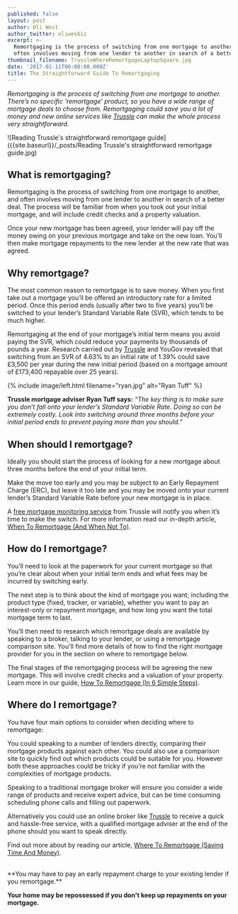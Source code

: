 ```yaml
---
published: false
layout: post
author: Oli West
author_twitter: oliwesbiz
excerpt: >-
  Remortgaging is the process of switching from one mortgage to another, and
  often involves moving from one lender to another in search of a better deal.
thumbnail_filename: TrussleWhereRemortgageLaptopSquare.jpg
date: '2017-01-11T00:00:00.000Z'
title: The Straightforward Guide To Remortgaging
---
```

_Remortgaging is the process of switching from one mortgage to another. There’s no specific ‘remortgage’ product, so you have a wide range of mortgage deals to choose from. Remortgaging could save you a lot of money and new online services like [Trussle](https://trussle.com/) can make the whole process very straightforward._

![Reading Trussle's straightforward remortgage guide]({{site.baseurl}}/_posts/Reading Trussle's straightforward remortgage guide.jpg)

## What is remortgaging?
Remortgaging is the process of switching from one mortgage to another, and often involves moving from one lender to another in search of a better deal. The process will be familiar from when you took out your initial mortgage, and will include credit checks and a property valuation.

Once your new mortgage has been agreed, your lender will pay off the money owing on your previous mortgage and take on the new loan. You’ll then make mortgage repayments to the new lender at the new rate that was agreed.

## Why remortgage?
The most common reason to remortgage is to save money. When you first take out a mortgage you’ll be offered an introductory rate for a limited period. Once this period ends (usually after two to five years) you’ll be switched to your lender’s Standard Variable Rate (SVR), which tends to be much higher.

Remortgaging at the end of your mortgage’s initial term means you avoid paying the SVR, which could reduce your payments by thousands of pounds a year. Research carried out by [Trussle](https://trussle.com/) and YouGov revealed that switching from an SVR of 4.63% to an initial rate of 1.39% could save £3,500 per year during the new initial period (based on a mortgage amount of £173,400 repayable over 25 years).


{% include image/left.html filename="ryan.jpg" alt="Ryan Tuff" %}

**Trussle mortgage adviser Ryan Tuff says:** _“The key thing is to make sure you don’t fall onto your lender’s Standard Variable Rate. Doing so can be extremely costly. Look into switching around three months before your initial period ends to prevent paying more than you should.”_

## When should I remortgage?
Ideally you should start the process of looking for a new mortgage about three months before the end of your initial term.

Make the move too early and you may be subject to an Early Repayment Charge (ERC), but leave it too late and you may be moved onto your current lender’s Standard Variable Rate before your new mortgage is in place.

A [free mortgage monitoring service](https://trussle.com/remortgage) from Trussle will notify you when it’s time to make the switch. For more information read our in-depth article, [When To Remortgage (And When Not To)](https://trussle.com/blog/when-to-remortgage-and-when-not-to).

## How do I remortgage?
You’ll need to look at the paperwork for your current mortgage so that you’re clear about when your initial term ends and what fees may be incurred by switching early.

The next step is to think about the kind of mortgage you want; including the product type (fixed, tracker, or variable), whether you want to pay an interest-only or repayment mortgage, and how long you want the total mortgage term to last.

You’ll then need to research which remortgage deals are available by speaking to a broker, talking to your lender, or using a remortgage comparison site. You'll find more details of how to find the right mortgage provider for you in the section on where to remortgage below.

The final stages of the remortgaging process will be agreeing the new mortgage. This will involve credit checks and a valuation of your property. Learn more in our guide, [How To Remortgage (In 6 Simple Steps)](https://trussle.com/blog/how-to-remortgage-six-simple-steps).

## Where do I remortgage?
You have four main options to consider when deciding where to remortgage:

You could speaking to a number of lenders directly, comparing their mortgage products against each other. You could also use a comparison site to quickly find out which products could be suitable for you. However both these approaches could be tricky if you’re not familiar with the complexities of mortgage products.

Speaking to a traditional mortgage broker will ensure you consider a wide range of products and receive expert advice, but can be time consuming scheduling phone calls and filling out paperwork.

Alternatively you could use an online broker like [Trussle](https://trussle.com/) to receive a quick and hassle-free service, with a qualified mortgage adviser at the end of the phone should you want to speak directly.

Find out more about by reading our article, [Where To Remortgage (Saving Time And Money)](https://trussle.com/blog/where-to-remortgage-saving-time-money).

<br/>
**You may have to pay an early repayment charge to your existing lender if you remortgage.**

**Your home may be repossessed if you don't keep up repayments on your mortgage.**